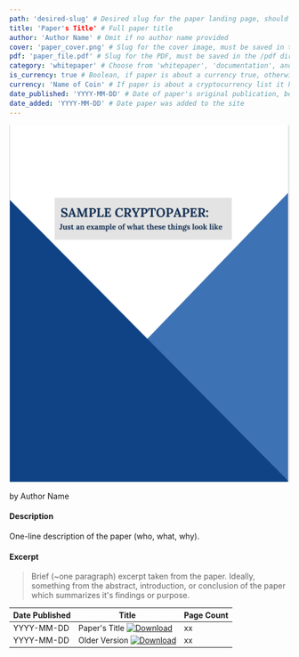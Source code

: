 ```yaml
---
path: 'desired-slug' # Desired slug for the paper landing page, should be based on the paper title and similar to the markdown file name
title: 'Paper's Title' # Full paper title
author: 'Author Name' # Omit if no author name provided
cover: 'paper_cover.png' # Slug for the cover image, must be saved in the /covers directory at the site root
pdf: 'paper_file.pdf' # Slug for the PDF, must be saved in the /pdf directory at the site root
category: 'whitepaper' # Choose from 'whitepaper', 'documentation', and 'research'
is_currency: true # Boolean, if paper is about a currency true, otherwise false
currency: 'Name of Coin' # If paper is about a cryptocurrency list it here, otherwise omit
date_published: 'YYYY-MM-DD' # Date of paper's original publication, be precise as possible, if no date know put unknown
date_added: 'YYYY-MM-DD' # Date paper was added to the site
---
```


[![Cover of the Paper](/covers/paper_cover.png)](/pdf/paper_file.pdf)

by Author Name

#### Description
One-line description of the paper (who, what, why).

#### Excerpt
> Brief (~one paragraph) excerpt taken from the paper. Ideally, something from the abstract, introduction, or conclusion of the paper which summarizes it's findings or purpose.

Date Published | Title                                                                          | Page Count
---------------|--------------------------------------------------------------------------------|------------
YYYY-MM-DD     | Paper's Title [![Download](/assets/download_cloud.svg)](/pdf/paper_file.pdf)   | xx
YYYY-MM-DD     | Older Version [![Download](/assets/download_cloud.svg)](/pdf/paper_file_2.pdf) | xx
